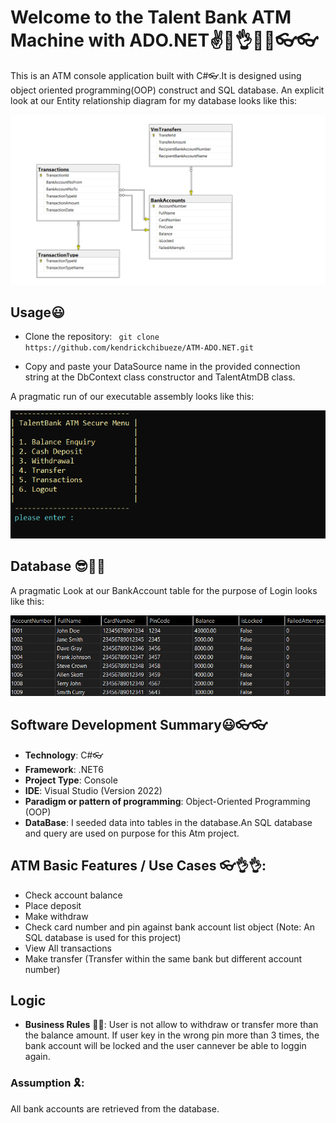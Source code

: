 # Welcome to the Talent Bank ATM Machine with ADO.NET✌🤞👌😉😎👓👓
This is  an ATM console application built with C#👓.It is designed using object oriented programming(OOP) construct and SQL database. An explicit look at our Entity relationship diagram for my database looks like this:

 ![](https://github.com/kendrickchibueze/-Modern-Node-on-AWS/blob/main/aws-images/Screenshot%20(499).png?raw=true)

## Usage😃
* Clone the repository: ``` git clone https://github.com/kendrickchibueze/ATM-ADO.NET.git```

* Copy and paste your DataSource name in the provided connection string  at the DbContext class constructor and TalentAtmDB class.

A pragmatic run of our executable assembly looks like this:

![](https://raw.githubusercontent.com/kendrickchibueze/-Modern-Node-on-AWS/5d6752d563ac41bcdf4c1419a5337a4dcae2cbf4/aws-images/Screenshot%20(395).png)

## Database 😎🤷‍♀️
A pragmatic Look at our BankAccount table  for the purpose of Login looks like this:

![](https://raw.githubusercontent.com/kendrickchibueze/-Modern-Node-on-AWS/36199e632d149477b9c498dab8ad25020c0a5670/Screenshot%20(521).png)

## Software Development Summary😃👓👓
* **Technology**: C#👓
* **Framework**: .NET6
* **Project Type**: Console
* **IDE**: Visual Studio (Version 2022)
* **Paradigm or pattern of programming**: Object-Oriented Programming (OOP)
* **DataBase**: I seeded data into  tables in the database.An SQL database  and query are used on purpose for this Atm project.

 ## ATM Basic Features / Use Cases 👓👌👌:
 * Check account balance
 * Place deposit
 * Make withdraw
 * Check card number and pin against bank account list object (Note: An SQL database is used for this project)
 * View All transactions
 * Make transfer (Transfer within the same bank but different account number)
 ## Logic
* **Business Rules** 🤷‍♀️:
User is not allow to withdraw or transfer more than the balance amount.
If user key in the wrong pin more than 3 times, the bank account will be locked and the user cannever be able to loggin again.

### Assumption 🎗:
All bank accounts are retrieved from the database.

